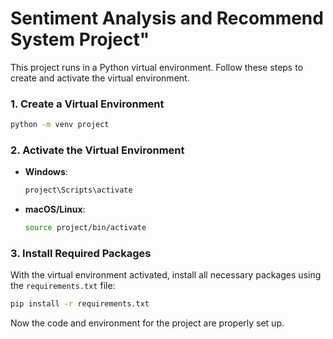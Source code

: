 # Sentiment Analysis and Recommend System Project"

This project runs in a Python virtual environment. Follow these steps to create and activate the virtual environment.

### 1. Create a Virtual Environment
```bash
python -m venv project
```

### 2. Activate the Virtual Environment
- **Windows**:
  ```bash
  project\Scripts\activate
  ```
- **macOS/Linux**:
  ```bash
  source project/bin/activate
  ```

### 3. Install Required Packages
With the virtual environment activated, install all necessary packages using the `requirements.txt` file:
```bash
pip install -r requirements.txt
```

Now the code and environment for the project are properly set up.
